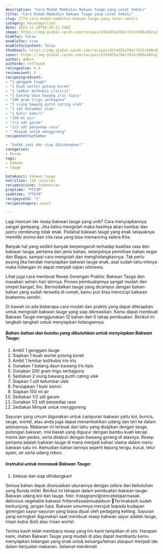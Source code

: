 ```yaml
---
description: "Cara Mudah Membikin Bakwan Tauge yang Lezat Sekali"
title: "Cara Mudah Membikin Bakwan Tauge yang Lezat Sekali"
slug: 2774-cara-mudah-membikin-bakwan-tauge-yang-lezat-sekali
category: Uncategorized
date: 2022-11-18T08:59:22.546Z
image: https://img-global.cpcdn.com/recipes/d314d55a78ec7433/680x482cq70/bakwan-tauge-foto-resep-utama.jpg
hideToc: false
enableToc: true
enableTocContent: false
thumbnail: https://img-global.cpcdn.com/recipes/d314d55a78ec7433/680x482cq70/bakwan-tauge-foto-resep-utama.jpg
cover: https://img-global.cpcdn.com/recipes/d314d55a78ec7433/680x482cq70/bakwan-tauge-foto-resep-utama.jpg
author: Admin
authorAv: notfound
ratingvalue: 4.3
reviewcount: 9
recipeingredient:
- "1 genggam tauge"
- "1 buah wortel potong korek"
- "1 lembar kolkubis irisiris"
- "1 batang daun bawang iris tipis"
- "200 gram trigu serbaguna"
- "2 siung bawang putih cating ulek"
- "1 sdt ketumbar ulek"
- "1 butir kemiri"
- "150 ml air"
- "1/2 sdt garam"
- "1/2 sdt penyedap rasa"
- " Minyak untuk menggoreng"
recipeinstructions:

- "Sudah jadi dan siap dihidangkan!"
categories:
- Resep
tags:
- bakwan
- tauge

katakunci: bakwan tauge 
nutrition: 110 calories
recipecuisine: Indonesian
preptime: "PT23M"
cooktime: "PT57M"
recipeyield: "1"
recipecategory: Lunch

---
```





Lagi mencari ide resep bakwan tauge yang unik? Cara menyiapkannya sangat gampang. Jika keliru mengolah maka hasilnya akan hambar dan justru cenderung tidak enak. Padahal bakwan tauge yang enak selayaknya memiliki aroma dan cita rasa yang bisa memancing selera Kita.





Banyak hal yang sedikit banyak berpengaruh terhadap kualitas rasa dari bakwan tauge, pertama dari jenis bahan, selanjutnya pemilihan bahan segar dan Bagus, sampai cara mengolah dan menghidangkannya. Tak perlu pusing jika hendak menyiapkan bakwan tauge enak,      asal sudah tahu triknya maka hidangan ini dapat menjadi sajian istimewa.














Lihat juga cara membuat Resep Gorengan Praktis: Bakwan Taoge dan masakan sehari-hari lainnya. Proses pembuatannya sangat mudah dan simpel banget, lho. Bermodalkan tauge yang dicampur dengan bahan-bahan yang sudah tersedia di rumah, kamu pun bisa mencicipi bakwan buatanmu sendiri.






Di bawah ini ada beberapa cara mudah dan praktis yang dapat diterapkan untuk mengolah bakwan tauge yang siap dikreasikan. Kamu dapat membuat Bakwan Tauge menggunakan 12 bahan dan 0 tahap pembuatan. Berikut ini langkah-langkah untuk menyiapkan hidangannya.

<!--inarticleads1-->

##### Bahan-bahan dan bumbu yang dibutuhkan untuk menyiapkan Bakwan Tauge:

1. Ambil 1 genggam tauge
1. Siapkan 1 buah wortel potong korek
1. Ambil 1 lembar kol/kubis iris-iris
1. Gunakan 1 batang daun bawang iris tipis
1. Gunakan 200 gram trigu serbaguna
1. Sediakan 2 siung bawang putih cating ulek
1. Siapkan 1 sdt ketumbar ulek
1. Persiapkan 1 butir kemiri
1. Siapkan 150 ml air
1. Sediakan 1/2 sdt garam
1. Gunakan 1/2 sdt penyedap rasa
1. Sediakan  Minyak untuk menggoreng


Sayuran yang umum digunakan untuk campuran bakwan yaitu kol, buncis, tauge, wortel, atau anda juga dapat menambahkan udang dan teri ke dalam adonannya. Makanan ini terbuat dari tahu yang disajikan dengan tauge, potongan bakwan, mie basah yang diguyur dengan bumbu kuah kecap manis dan pedas, serta ditaburi dengan bawang goreng di atasnya. Resep pertama adalah bakwan tauge di mana menjadi bahan utama dalam menu bakwan satu ini. Kemudian bahan lainnya seperti tepung terigu, kucai, telur ayam, air serta udang rebon. 

<!--inarticleads2-->

##### Instruksi untuk memasak Bakwan Tauge:


1. Selesai dan siap dihidangkan!

Semua bahan dapat disesuaikan ukurannya dengan selera dan kebutuhan yang Bunda miliki. Berikut ini tahapan dalam pembuatan bakwan tauge: Bakwan udang kol dan tauge. foto: Instagram/@rencebelajarmasak. delicious vegetable bakwan frittersAssalamualaikum 🙏Terimakasih sudah berkunjung, jangan lupa. Bakwan umumnya merujuk kepada kudapan gorengan sayur-sayuran yang biasa dijual oleh pedagang keliling. Sayuran yang seringkali digunakan saat membuat resep bakwan sayur adalah tauge, irisan kubis (kol) atau irisan wortel. 

Terima kasih telah membaca resep yang tim kami tampilkan di sini. Harapan kami, olahan Bakwan Tauge yang mudah di atas dapat membantu kamu menyiapkan hidangan yang enak untuk keluarga/teman ataupun menjadi ide dalam berjualan makanan. Selamat menikmati
